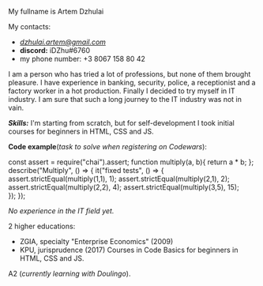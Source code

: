 My fullname is Artem Dzhulai

My contacts:
- *dzhulai.artem@gmail.com*
- **discord:** iDZhu#6760
- my phone number: +3 8067 158 80 42

I am a person who has tried a lot of professions, but none of them brought pleasure. I have experience in banking, security, police, a receptionist and a factory worker in a hot production. Finally I decided to try myself in IT industry. I am sure that such a long journey to the IT industry was not in vain.

***Skills:*** I'm starting from scratch, but for self-development I took initial courses for beginners in HTML, CSS and JS.

**Code example**(*task to solve when registering on Codewars*):


const assert = require("chai").assert;
function multiply(a, b){
  return a * b;
};
describe("Multiply", () => {
  it("fixed tests", () => {
    assert.strictEqual(multiply(1,1), 1);
    assert.strictEqual(multiply(2,1), 2);
    assert.strictEqual(multiply(2,2), 4);
    assert.strictEqual(multiply(3,5), 15);   
  });
});

*No experience in the IT field yet.*

2 higher educations:
- ZGIA, specialty "Enterprise Economics" (2009)
- KPU, jurisprudence (2017)
Courses in Code Basics for beginners in HTML, CSS and JS.

A2 (*currently learning with Doulingo*).   